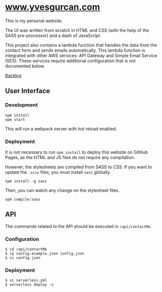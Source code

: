 # www.yvesgurcan.com

This is my personal website.

The UI was written from scratch in HTML and CSS (with the help of the SASS pre-processor) and a dash of JavaScript.

This project also contains a lambda function that handles the data from the contact form and sends emails automatically. This lambda function is integrated with other AWS services: API Gateway and Simple Email Service (SES). These services require additional configuration that is not documented below.

[Backlog](https://github.com/yvesgurcan/www.yvesgurcan.com/projects)

## User Interface

### Development

    npm install
    npm start

This will run a webpack server with hot reload enabled.

### Deployment

It is not necessary to run `npm install` to deploy this website on GitHub Pages, as the HTML and JS files do not require any compilation.

However, the stylesheets are compiled from SASS to CSS. If you want to update the `.scss` files, you must install `sass` globally.

    npm install -g sass

Then, you can watch any change on the stylesheet files.

    npm compile:sass

## API

The commands related to the API should be executed in `/api/contactMe`.

### Configuration

    $ cd /api/contactMe
    $ cp config.example.json config.json
    $ vi config.json

### Deployment

    $ vi serverless.yml
    $ serverless deploy -v
